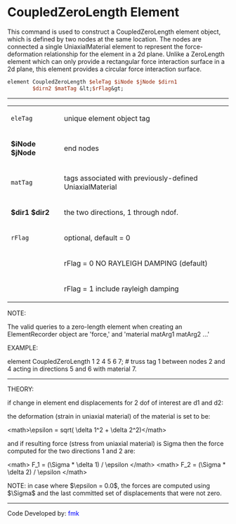 # CoupledZeroLength Element

<p>This command is used to construct a CoupledZeroLength element object,
which is defined by two nodes at the same location. The nodes are
connected a single UniaxialMaterial element to represent the
force-deformation relationship for the element in a 2d plane. Unlike a
ZeroLength element which can only provide a rectangular force
interaction surface in a 2d plane, this element provides a circular
force interaction surface.</p>

```tcl
element CoupledZeroLength $eleTag $iNode $jNode $dirn1
        $dirn2 $matTag &lt;$rFlag&gt;
```
<hr />
<table>
<tbody>
<tr class="odd">
<td><code class="parameter-table-variable">eleTag</code></td>
<td><p>unique element object tag</p></td>
</tr>
<tr class="even">
<td><p><strong>$iNode $jNode</strong></p></td>
<td><p>end nodes</p></td>
</tr>
<tr class="odd">
<td><code class="parameter-table-variable">matTag</code></td>
<td><p>tags associated with previously-defined UniaxialMaterial</p></td>
</tr>
<tr class="even">
<td><p><strong>$dir1 $dir2</strong></p></td>
<td><p>the two directions, 1 through ndof.</p></td>
</tr>
<tr class="odd">
<td><code class="parameter-table-variable">rFlag</code></td>
<td><p>optional, default = 0</p></td>
</tr>
<tr class="even">
<td></td>
<td><p>rFlag = 0 NO RAYLEIGH DAMPING (default)</p></td>
</tr>
<tr class="odd">
<td></td>
<td><p>rFlag = 1 include rayleigh damping</p></td>
</tr>
</tbody>
</table>
<p>NOTE:</p>
<p>The valid queries to a zero-length element when creating an
ElementRecorder object are 'force,' and 'material matArg1 matArg2
...'</p>
<p>EXAMPLE:</p>
<p>element CoupledZeroLength 1 2 4 5 6 7; # truss tag 1 between nodes 2
and 4 acting in directions 5 and 6 with material 7.</p>
<hr />
<p>THEORY:</p>
<p>if change in element end displacements for 2 dof of interest are d1
and d2:</p>
<p>the deformation (strain in uniaxial material) of the material is set
to be:</p>
<p>&lt;math&gt;\epsilon = sqrt( \delta 1^2 + \delta
2^2)&lt;/math&gt;</p>
<p>and if resulting force (stress from uniaxial material) is Sigma then
the force computed for the two directions 1 and 2 are:</p>
<p>&lt;math&gt; F_1 = (\Sigma * \delta 1) / \epsilon &lt;/math&gt;
&lt;math&gt; F_2 = (\Sigma * \delta 2) / \epsilon &lt;/math&gt;</p>
<p>NOTE: in case where $\epsilon = 0.0$, the
forces are computed using $\Sigma$ and the last
committed set of displacements that were not zero.</p>
<hr />
<p>Code Developed by: <span style="color:blue"> fmk
</span></p>
